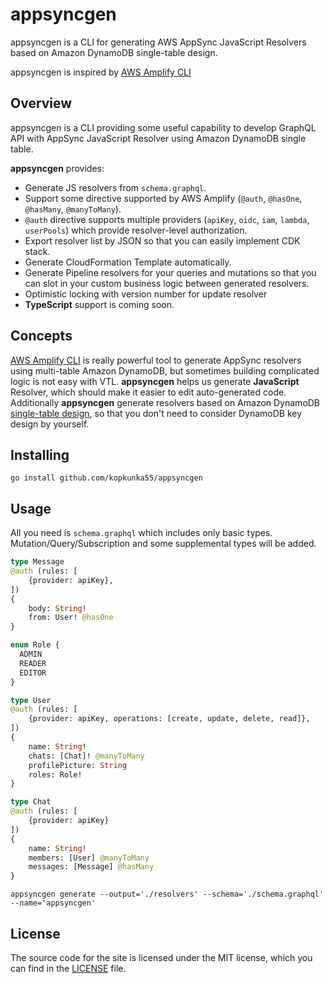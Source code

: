 # appsyncgen

appsyncgen is a CLI for generating AWS AppSync JavaScript Resolvers based on Amazon DynamoDB single-table design.

appsyncgen is inspired by [AWS Amplify CLI](https://docs.amplify.aws/cli/)

## Overview

appsyncgen is a CLI providing some useful capability to develop GraphQL API with AppSync JavaScript Resolver using Amazon DynamoDB single table.

**appsyncgen** provides:

* Generate JS resolvers from `schema.graphql`.
* Support some directive supported by AWS Amplify (`@auth`, `@hasOne`, `@hasMany`, `@manyToMany`).
* `@auth` directive supports multiple providers (`apiKey`, `oidc`, `iam`, `lambda`, `userPools`) which provide resolver-level authorization.
* Export resolver list by JSON so that you can easily implement CDK stack.
* Generate CloudFormation Template automatically.
* Generate Pipeline resolvers for your queries and mutations so that you can slot in your custom business logic between generated resolvers.
* Optimistic locking with version number for update resolver
* **TypeScript** support is coming soon.

## Concepts

[AWS Amplify CLI](https://docs.amplify.aws/cli/) is really powerful tool to generate AppSync resolvers using multi-table Amazon DynamoDB, but sometimes building complicated logic is not easy with VTL. **appsyncgen** helps us generate **JavaScript** Resolver, which should make it easier to edit auto-generated code. Additionally **appsyncgen** generate resolvers based on Amazon DynamoDB [single-table design](https://aws.amazon.com/blogs/compute/creating-a-single-table-design-with-amazon-dynamodb/), so that you don't need to consider DynamoDB key design by yourself.

## Installing
```shell
go install github.com/kopkunka55/appsyncgen
```
## Usage
All you need is `schema.graphql` which includes only basic types. Mutation/Query/Subscription and some supplemental types will be added.

```graphql
type Message
@auth (rules: [
    {provider: apiKey},
])
{
    body: String!
    from: User! @hasOne
}

enum Role {
  ADMIN
  READER
  EDITOR
}

type User
@auth (rules: [
    {provider: apiKey, operations: [create, update, delete, read]},
])
{
    name: String!
    chats: [Chat]! @manyToMany
    profilePicture: String
    roles: Role!
}

type Chat
@auth (rules: [
    {provider: apiKey}
])
{
    name: String!
    members: [User] @manyToMany
    messages: [Message] @hasMany
}
```

```shell
appsyncgen generate --output='./resolvers' --schema='./schema.graphql' --name='appsyncgen'
```

## License

The source code for the site is licensed under the MIT license, which you can find in the [LICENSE](./LICENSE) file.


